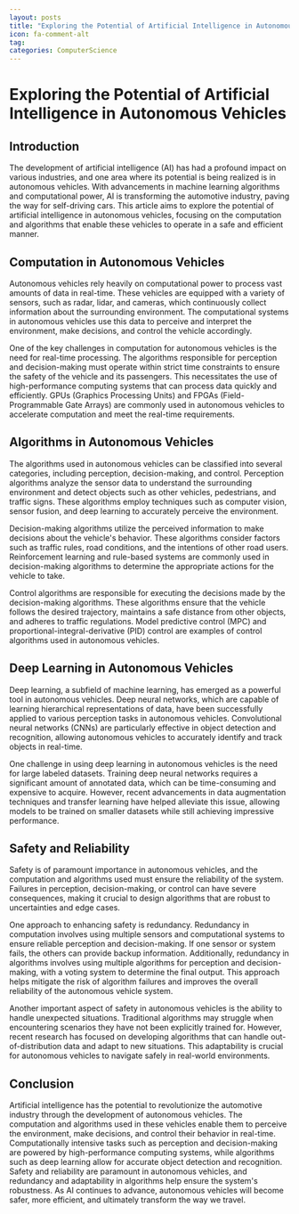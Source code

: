 ```yaml
---
layout: posts
title: "Exploring the Potential of Artificial Intelligence in Autonomous Vehicles"
icon: fa-comment-alt
tag:      
categories: ComputerScience
---
```



# Exploring the Potential of Artificial Intelligence in Autonomous Vehicles

## Introduction

The development of artificial intelligence (AI) has had a profound impact on various industries, and one area where its potential is being realized is in autonomous vehicles. With advancements in machine learning algorithms and computational power, AI is transforming the automotive industry, paving the way for self-driving cars. This article aims to explore the potential of artificial intelligence in autonomous vehicles, focusing on the computation and algorithms that enable these vehicles to operate in a safe and efficient manner.

## Computation in Autonomous Vehicles

Autonomous vehicles rely heavily on computational power to process vast amounts of data in real-time. These vehicles are equipped with a variety of sensors, such as radar, lidar, and cameras, which continuously collect information about the surrounding environment. The computational systems in autonomous vehicles use this data to perceive and interpret the environment, make decisions, and control the vehicle accordingly.

One of the key challenges in computation for autonomous vehicles is the need for real-time processing. The algorithms responsible for perception and decision-making must operate within strict time constraints to ensure the safety of the vehicle and its passengers. This necessitates the use of high-performance computing systems that can process data quickly and efficiently. GPUs (Graphics Processing Units) and FPGAs (Field-Programmable Gate Arrays) are commonly used in autonomous vehicles to accelerate computation and meet the real-time requirements.

## Algorithms in Autonomous Vehicles

The algorithms used in autonomous vehicles can be classified into several categories, including perception, decision-making, and control. Perception algorithms analyze the sensor data to understand the surrounding environment and detect objects such as other vehicles, pedestrians, and traffic signs. These algorithms employ techniques such as computer vision, sensor fusion, and deep learning to accurately perceive the environment.

Decision-making algorithms utilize the perceived information to make decisions about the vehicle's behavior. These algorithms consider factors such as traffic rules, road conditions, and the intentions of other road users. Reinforcement learning and rule-based systems are commonly used in decision-making algorithms to determine the appropriate actions for the vehicle to take.

Control algorithms are responsible for executing the decisions made by the decision-making algorithms. These algorithms ensure that the vehicle follows the desired trajectory, maintains a safe distance from other objects, and adheres to traffic regulations. Model predictive control (MPC) and proportional-integral-derivative (PID) control are examples of control algorithms used in autonomous vehicles.

## Deep Learning in Autonomous Vehicles

Deep learning, a subfield of machine learning, has emerged as a powerful tool in autonomous vehicles. Deep neural networks, which are capable of learning hierarchical representations of data, have been successfully applied to various perception tasks in autonomous vehicles. Convolutional neural networks (CNNs) are particularly effective in object detection and recognition, allowing autonomous vehicles to accurately identify and track objects in real-time.

One challenge in using deep learning in autonomous vehicles is the need for large labeled datasets. Training deep neural networks requires a significant amount of annotated data, which can be time-consuming and expensive to acquire. However, recent advancements in data augmentation techniques and transfer learning have helped alleviate this issue, allowing models to be trained on smaller datasets while still achieving impressive performance.

## Safety and Reliability

Safety is of paramount importance in autonomous vehicles, and the computation and algorithms used must ensure the reliability of the system. Failures in perception, decision-making, or control can have severe consequences, making it crucial to design algorithms that are robust to uncertainties and edge cases.

One approach to enhancing safety is redundancy. Redundancy in computation involves using multiple sensors and computational systems to ensure reliable perception and decision-making. If one sensor or system fails, the others can provide backup information. Additionally, redundancy in algorithms involves using multiple algorithms for perception and decision-making, with a voting system to determine the final output. This approach helps mitigate the risk of algorithm failures and improves the overall reliability of the autonomous vehicle system.

Another important aspect of safety in autonomous vehicles is the ability to handle unexpected situations. Traditional algorithms may struggle when encountering scenarios they have not been explicitly trained for. However, recent research has focused on developing algorithms that can handle out-of-distribution data and adapt to new situations. This adaptability is crucial for autonomous vehicles to navigate safely in real-world environments.

## Conclusion

Artificial intelligence has the potential to revolutionize the automotive industry through the development of autonomous vehicles. The computation and algorithms used in these vehicles enable them to perceive the environment, make decisions, and control their behavior in real-time. Computationally intensive tasks such as perception and decision-making are powered by high-performance computing systems, while algorithms such as deep learning allow for accurate object detection and recognition. Safety and reliability are paramount in autonomous vehicles, and redundancy and adaptability in algorithms help ensure the system's robustness. As AI continues to advance, autonomous vehicles will become safer, more efficient, and ultimately transform the way we travel.